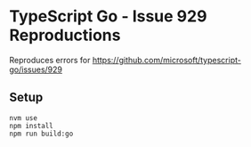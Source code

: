 # TypeScript Go - Issue 929 Reproductions

Reproduces errors for https://github.com/microsoft/typescript-go/issues/929

## Setup

```
nvm use
npm install
npm run build:go
```
